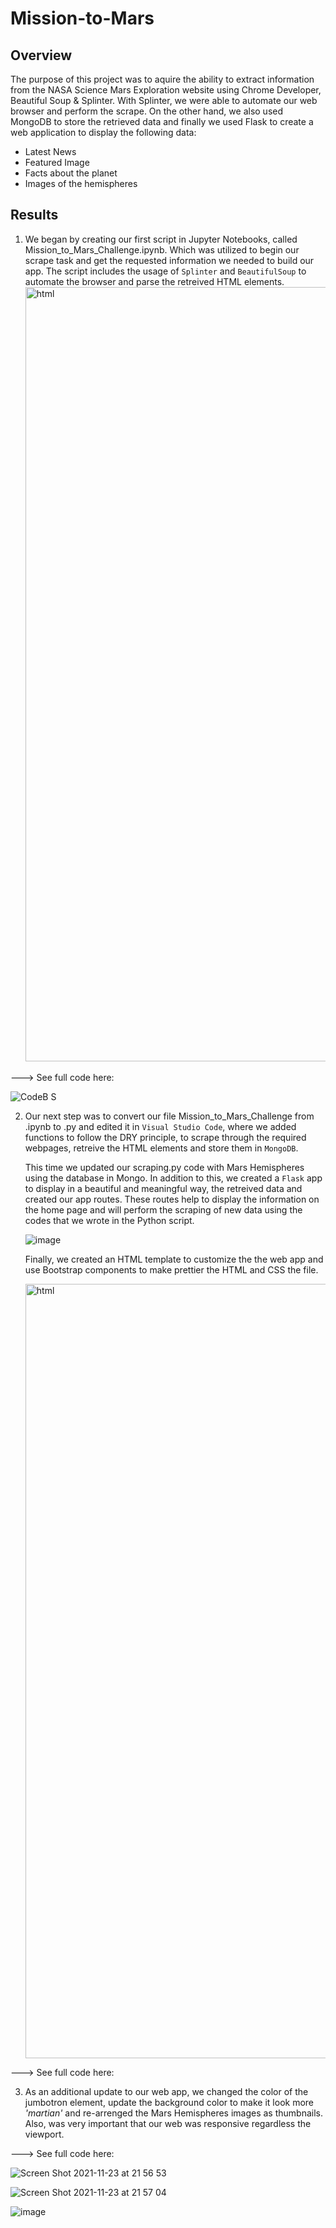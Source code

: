 # Mission-to-Mars

## Overview

The purpose of this project was to aquire the ability to extract information from the NASA Science Mars Exploration website using Chrome Developer, Beautiful Soup & Splinter. With Splinter, we were able to automate our web browser and perform the scrape. On the other hand, we also used MongoDB to store the retrieved data and finally we used Flask to create a web application to display the following data:

- Latest News
- Featured Image
- Facts about the planet
- Images of the hemispheres

## Results

1. We began by creating our first script in Jupyter Notebooks, called Mission_to_Mars_Challenge.ipynb. Which was utilized to begin our scrape task and get the requested information we needed to build our app. The script includes the usage of ```Splinter``` and ```BeautifulSoup``` to automate the browser and parse the retreived HTML elements.<img width="1239" alt="html" src="https://user-images.githubusercontent.com/78564912/143180736-de5c4326-0f0b-4344-b8c0-60fefbe5622d.png">


---> See full code here:

![CodeB S](https://user-images.githubusercontent.com/78564912/143177660-ce08ecb6-264d-4d23-90ef-d33aa4172523.png)

2. Our next step was to convert our file Mission_to_Mars_Challenge from .ipynb to .py and edited it in ```Visual Studio Code```, where we added functions to follow the DRY principle, to scrape through the required webpages, retreive the HTML elements and store them in ```MongoDB```.

    This time we updated our scraping.py code with Mars Hemispheres using the database in Mongo. In addition to this, we created a ```Flask``` app to display in a       beautiful and meaningful way, the retreived data and created our app routes. These routes help to display the information on the home page and will perform the     scraping of new data using the codes that we wrote in the Python script.
    
    ![image](https://user-images.githubusercontent.com/78564912/143179239-61829e58-fa40-4340-b66e-ce6a0c583be8.png)
    
    Finally, we created an HTML template to customize the the web app and use Bootstrap components to make prettier the HTML and CSS the file.
    
    <img width="1239" alt="html" src="https://user-images.githubusercontent.com/78564912/143180777-11c48c87-bf99-453a-8169-b3ee50a229a4.png">

---> See full code here:


3. As an additional update to our web app, we changed the color of the jumbotron element, update the background color to make it look more *'martian'* and re-arrenged the Mars Hemispheres images as thumbnails. Also, was very important that our web was responsive regardless the viewport.

---> See full code here:

![Screen Shot 2021-11-23 at 21 56 53](https://user-images.githubusercontent.com/78564912/143181035-a1a503b2-16da-430e-9fd3-44ef6afeca8f.png)

![Screen Shot 2021-11-23 at 21 57 04](https://user-images.githubusercontent.com/78564912/143181045-d6b13362-f62c-48ee-891e-1aba2e6439a0.png)

![image](https://user-images.githubusercontent.com/78564912/143181453-d11b8dbd-71a6-4339-a286-2dc3a5491ca5.png)


